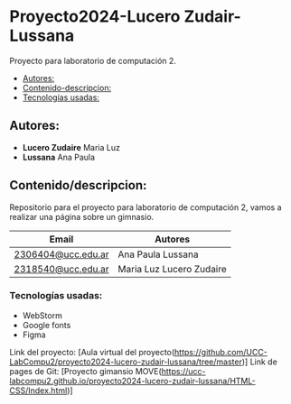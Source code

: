 # Proyecto2024-Lucero Zudair-Lussana

Proyecto para laboratorio de computación 2.

- [Autores:](#Autores-)
- [Contenido-descripcion:](#Contenido/descripcion)
- [Tecnologías usadas:](#Tecnologías-usadas)

## Autores:

* **Lucero Zudaire** Maria Luz
* **Lussana** Ana Paula

## Contenido/descripcion:

Repositorio para el proyecto para laboratorio de computación 2, vamos a realizar una página sobre un gimnasio.

| Email              | Autores                  |
|--------------------|--------------------------|
| 2306404@ucc.edu.ar | Ana Paula Lussana        |
| 2318540@ucc.edu.ar | Maria Luz Lucero Zudaire |

### Tecnologías usadas:

* WebStorm
* Google fonts
* Figma

Link del
proyecto: [Aula virtual del proyecto(https://github.com/UCC-LabCompu2/proyecto2024-lucero-zudair-lussana/tree/master)]
Link de pages de
Git: [Proyecto gimansio MOVE(https://ucc-labcompu2.github.io/proyecto2024-lucero-zudair-lussana/HTML-CSS/Index.html)]